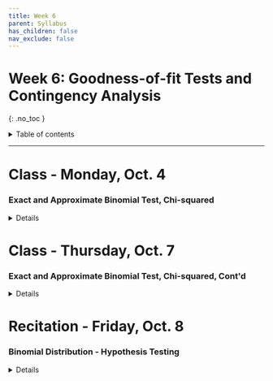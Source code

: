 ```yaml
---
title: Week 6
parent: Syllabus
has_children: false
nav_exclude: false
---
```


# Week 6: Goodness-of-fit Tests and Contingency Analysis
{: .no_toc }

<details closed markdown="block">
  <summary>
    Table of contents
  </summary>
  {: .text-delta }
1. TOC
{:toc}
</details>

---

<!-- ########################################################################### -->

# Class - Monday, Oct. 4

### Exact and Approximate Binomial Test, Chi-squared

<details closed markdown="block">
  <summary>Details</summary>

+ [**Class notes**](Class1/W6.C1-Notes_Chisq_BinomProp.html){:target="blank"}
+ **In-class exercise** - [zipped .Rmd](Class1/W6.C1-Exercise_ChiSquare.Rmd.zip)
  + Answer Key - [zipped .Rmd](Class1/W6.C1-Exercise_ChiSquare_KEY.Rmd.zip) - [HTML](Class1/W6.C1-Exercise_ChiSquare_KEY.html){:target="blank"}

</details>

<!-- ########################################################################### -->

<!-- ########################################################################### -->

# Class - Thursday, Oct. 7

### Exact and Approximate Binomial Test, Chi-squared, Cont'd

<details closed markdown="block">
  <summary>Details</summary>

+ [**Class notes**](Class2/W6.C2-Notes_Categorical_Tests_for_Independence.html){:target="blank"}

</details>

<!-- ########################################################################### -->

<!-- ########################################################################### -->

# Recitation - Friday, Oct. 8

### Binomial Distribution - Hypothesis Testing

<details closed markdown="block">
  <summary>Details</summary>

+ [**Class exercise**](Recitation/W6.R1_Exercise_Binomial_Distributions.Rmd.zip)
  + Answer key - [zipped .Rmd](Recitation/W6.R1_Exercise_Binomial_Distributions_KEY.Rmd.zip) - [HTML](Recitation/W6.R1_Exercise_Binomial_Distributions_KEY.html){: target="blank"}

</details>

<!-- ########################################################################### -->
